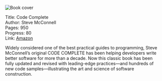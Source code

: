 ![Book cover](cover.jpg)

Title: Code Complete<br>
Author: Steve McConnell<br>
Pages:    950<br>
Progress:  80<br>
Link: [Amazon](http://www.amazon.co.uk/Code-Complete-Practical-Handbook-Construction/dp/0735619670/)<br>

Widely considered one of the best practical guides to programming, Steve McConnell’s original CODE COMPLETE has been helping developers write better software for more than a decade. Now this classic book has been fully updated and revised with leading-edge practices—and hundreds of new code samples—illustrating the art and science of software construction. 
